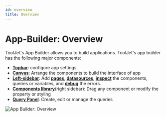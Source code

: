 ```yaml
---
id: overview
title: Overview
---
```


# App-Builder: Overview

ToolJet's App Builder allows you to build applications. ToolJet's app builder has the following major components:

- **[Topbar](/docs/2.2.0/app-builder/topbar)**: configure app settings
- **[Canvas](/docs/app-builder/canvas)**: Arrange the components to build the interface of app
- **[Left-sidebar](/docs/app-builder/left-sidebar)**: Add **[pages](/docs/tutorial/pages)**, **[datasources](/docs/data-sources/overview)**, **[inspect](/docs/how-to/use-inspector)** the components, queries or variables, and **[debug](#debugger)** the errors.
- **[Components library](/docs/app-builder/components-library)**(right sidebar): Drag any component or modify the property or styling
- **[Query Panel](/docs/app-builder/query-panel)**: Create, edit or manage the queries

<div style={{textAlign: 'center'}}>

<img className="screenshot-full" src="/img/v2-beta/app-builder/builder.png" alt="App Builder: Overview"/>

</div>
